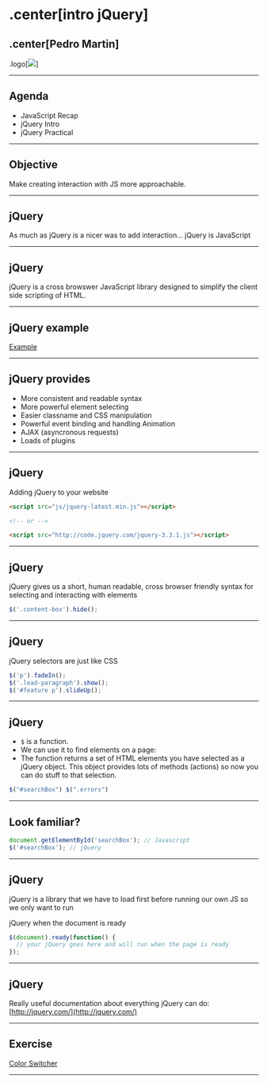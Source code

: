# .center[intro jQuery]

## .center[Pedro Martin]

.logo[![](https://pataruco.s3.amazonaws.com/ga/assets/ga.svg)]

---

## Agenda

- JavaScript Recap
- jQuery Intro
- jQuery Practical

---

## Objective

Make creating interaction with JS more approachable.

---

## jQuery

As much as jQuery is a nicer was to add interaction... jQuery is JavaScript

---

## jQuery

jQuery is a cross browswer JavaScript library designed to simplify the client side scripting of HTML.

---

## jQuery example

[Example](https://codepen.io/pataruco/pen/PeZdGZ)

---

## jQuery provides

- More consistent and readable syntax
- More powerful element selecting
- Easier classname and CSS manipulation
- Powerful event binding and handling Animation
- AJAX (asyncronous requests)
- Loads of plugins

---

## jQuery

Adding jQuery to your website

```html
<script src="js/jquery-latest.min.js"></script>

<!-- or -->

<script src="http://code.jquery.com/jquery-3.3.1.js"></script>
```

---

## jQuery

jQuery gives us a short, human readable, cross browser friendly syntax for selecting and interacting with elements

```js
$('.content-box').hide();
```

---

## jQuery

jQuery selectors are just like CSS

```js
$('p').fadeIn();
$('.lead-paragraph').show();
$('#feature p').slideUp();
```

---

## jQuery

- `$` is a function.
- We can use it to find elements on a page:
- The function returns a set of HTML elements you have selected as a jQuery object. This object provides lots of methods (actions) so now you can do stuff to that selection.

```js
$("#searchBox") $(".errors")
```

---

## Look familiar?

```js
document.getElementById('searchBox'); // Javascript
$('#searchBox'); // jQuery
```

---

## jQuery

jQuery is a library that we have to load first before running our own JS so we only want to run

jQuery when the document is ready

```js
$(document).ready(function() {
  // your jQuery goes here and will run when the page is ready
});
```

---

## jQuery

Really useful documentation about everything jQuery can do: [http://jquery.com/](http://jquery.com/)

---

## Exercise

[Color Switcher](https://codepen.io/pataruco/pen/BxoPEK)

---

